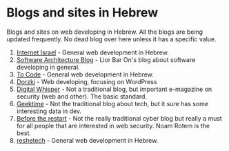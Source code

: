 # Blogs and sites in Hebrew

Blogs and sites on web developing in Hebrew. All the blogs are being updated frequently. No dead blog over here unless it has a specific value.

1. [Internet Israel](https://internet-israel.com) - General web development in Hebrew.
1. [Software Architecture Blog](http://www.softwarearchiblog.com/) - Lior Bar On's blog about software developing in general.
1. [To Code](https://www.tocode.co.il/blog) - General web development in Hebrew.
1. [Dorzki](https://www.dorzki.co.il/blog/) - Web developing, focusing on WordPress
1. [Digital Whisper](https://www.digitalwhisper.co.il/) - Not a traditional blog, but important e-magazine on security (web and other). The basic standard.
1. [Geektime](https://www.geektime.co.il/) - Not the traditional blog about tech, but it sure has some interesting data in dev. 
1. [Before the restart](https://tech.b48.club) - Not the really traditional cyber blog but really a must for all people that are interested in web security. Noam Rotem is the best.
1. [reshetech](https://reshetech.co.il/) - General web development in Hebrew.